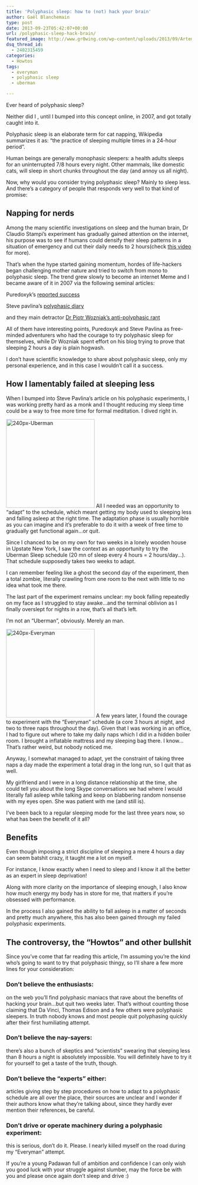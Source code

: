 ```yaml
---
title: 'Polyphasic sleep: how to (not) hack your brain'
author: Gaël Blanchemain
type: post
date: 2013-09-23T05:42:07+00:00
url: /polyphasic-sleep-hack-brain/
featured_image: http://www.gr0wing.com/wp-content/uploads/2013/09/Artemisia_Gentileschi_-_Sleeping_Venus.jpg
dsq_thread_id:
  - 2402315459
categories:
  - Howtos
tags:
  - everyman
  - polyphasic sleep
  - uberman

---
```

Ever heard of polyphasic sleep?

Neither did I , until I bumped into this concept online, in 2007, and got totally caught into it.

Polyphasic sleep is an elaborate term for cat napping, Wikipedia summarizes it as: &#8220;the practice of sleeping multiple times in a 24-hour period&#8221;.

Human beings are generally monophasic sleepers: a health adults sleeps for an uninterrupted 7/8 hours every night. Other mammals, like domestic cats, will sleep in short chunks throughout the day (and annoy us all night). 

Now, why would you consider trying polyphasic sleep? Mainly to sleep less. And there&#8217;s a category of people that responds very well to that kind of promise:

## Napping for nerds

Among the many scientific investigations on sleep and the human brain, Dr Claudio Stampi&#8217;s experiment has gradually gained attention on the internet, his purpose was to see if humans could densify their sleep patterns in a situation of emergency and cut their daily needs to 2 hours(check [this video][1] for more). 

That&#8217;s when the hype started gaining momentum, hordes of life-hackers began challenging mother nature and tried to switch from mono to polyphasic sleep. The trend grew slowly to become an internet Meme and I became aware of it in 2007 via the following seminal articles:

Puredoxyk&#8217;s  [reported success][2]

Steve pavlina&#8217;s [polyphasic diary][3]

and they main detractor [Dr Piotr Wozniak&#8217;s anti-polyphasic rant][4]

All of them have interesting points, Puredoxyk and Steve Pavlina as free-minded adventurers who had the courage to try polyphasic sleep for themselves, while Dr Wozniak spent effort on his blog trying to prove that sleeping 2 hours a day is plain hogwash.

I don&#8217;t have scientific knowledge to share about polyphasic sleep, only my personal experience, and in this case I wouldn&#8217;t call it a success.

## How I lamentably failed at sleeping less

When I bumped into Steve Pavlina&#8217;s article on his polyphasic experiments, I was working pretty hard as a monk and I thought reducing my sleep time could be a way to free more time for formal meditation. I dived right in.

<img src="http://www.gr0wing.com/wp-content/uploads/2013/09/240px-Uberman.png" alt="240px-Uberman" width="240" height="240" class="alignleft size-full wp-image-6576" srcset="https://www.gr0wing.com/wp-content/uploads/2013/09/240px-Uberman.png 240w, https://www.gr0wing.com/wp-content/uploads/2013/09/240px-Uberman-150x150.png 150w" sizes="(max-width: 240px) 100vw, 240px" /> All I needed was an opportunity to &#8220;adapt&#8221; to the schedule, which meant getting my body used to sleeping less and falling asleep at the right time. The adaptation phase is usually horrible as you can imagine and it&#8217;s preferable to do it with a week of free time to gradually get functional again…or quit.

Since I chanced to be on my own for two weeks in a lonely wooden house in Upstate New York, I saw the context as an opportunity to try the Uberman Sleep schedule (20 mn of sleep every 4 hours = 2 hours/day…). That schedule supposedly takes two weeks to adapt.

I can remember feeling like a ghost the second day of the experiment, then a total zombie, literally crawling from one room to the next with little to no idea what took me there.

The last part of the experiment remains unclear: my book falling repeatedly on my face as I struggled to stay awake…and the terminal oblivion as I finally overslept for nights in a row, that&#8217;s all that&#8217;s left.

I&#8217;m not an &#8220;Uberman&#8221;, obviously. Merely an man.

<img src="http://www.gr0wing.com/wp-content/uploads/2013/09/240px-Everyman.png" alt="240px-Everyman" width="240" height="240" class="alignleft size-full wp-image-6574" srcset="https://www.gr0wing.com/wp-content/uploads/2013/09/240px-Everyman.png 240w, https://www.gr0wing.com/wp-content/uploads/2013/09/240px-Everyman-150x150.png 150w" sizes="(max-width: 240px) 100vw, 240px" /> A few years later, I found the courage to experiment with the &#8220;Everyman&#8221; schedule (a core 3 hours at night, and two to three naps throughout the day). Given that I was working in an office, I had to figure out where to take my daily naps which I did in a hidden boiler room. I brought a inflatable mattress and my sleeping bag there. I know…That&#8217;s rather weird, but nobody noticed me.

Anyway, I somewhat managed to adapt, yet the constraint of taking three naps a day made the experiment a total drag in the long run, so I quit that as well.

My girlfriend and I were in a long distance relationship at the time, she could tell you about the long Skype conversations we had where I would literally fall asleep while talking and keep on blabbering random nonsense with my eyes open. She was patient with me (and still is).

I&#8217;ve been back to a regular sleeping mode for the last three years now, so what has been the benefit of it all?

## Benefits

Even though imposing a strict discipline of sleeping a mere 4 hours a day can seem batshit crazy, it taught me a lot on myself. 

For instance, I know exactly when I need to sleep and I know it all the better as an expert in sleep deprivation!

Along with more clarity on the importance of sleeping enough, I also know how much energy my body has in store for me, that matters if you&#8217;re obsessed with performance.

In the process I also gained the ability to fall asleep in a matter of seconds and pretty much anywhere, this has also been gained through my failed polyphasic experiments.

## The controversy, the &#8220;Howtos&#8221; and other bullshit

Since you&#8217;ve come that far reading this article, I&#8217;m assuming you&#8217;re the kind who&#8217;s going to want to try that polyphasic thingy, so I&#8217;ll share a few more lines for your consideration:

### Don&#8217;t believe the enthusiasts:

on the web you&#8217;ll find polyphasic maniacs that rave about the benefits of hacking your brain…but quit two weeks later. That&#8217;s without counting those claiming that Da Vinci, Thomas Edison and a few others were polyphasic sleepers. In truth nobody knows and most people quit polyphasing quickly after their first humiliating attempt.

### Don&#8217;t believe the nay-sayers:

there&#8217;s also a bunch of skeptics and &#8220;scientists&#8221; swearing that sleeping less than 8 hours a night is absolutely impossible. You will definitely have to try it for yourself to get a taste of the truth, though. 

### Don&#8217;t believe the &#8220;experts&#8221; either:

articles giving step by step procedures on how to adapt to a polyphasic schedule are all over the place, their sources are unclear and I wonder if their authors know what they&#8217;re talking about, since they hardly ever mention their references, be careful.

### Don&#8217;t drive or operate machinery during a polyphasic experiment:

this is serious, don&#8217;t do it. Please. I nearly killed myself on the road during my &#8220;Everyman&#8221; attempt.

If you&#8217;re a young Padawan full of ambition and confidence I can only wish you good luck with your struggle against slumber, may the force be with you and please once again don&#8217;t sleep and drive :)

 [1]: http://www.youtube.com/watch?feature=player_embedded&v=myi2sRph69A
 [2]: http://everything2.com/title/Uberman%2527s+Sleep+Schedule
 [3]: http://www.stevepavlina.com/blog/2005/10/polyphasic-sleep/
 [4]: http://www.supermemo.com/articles/polyphasic2010.htm